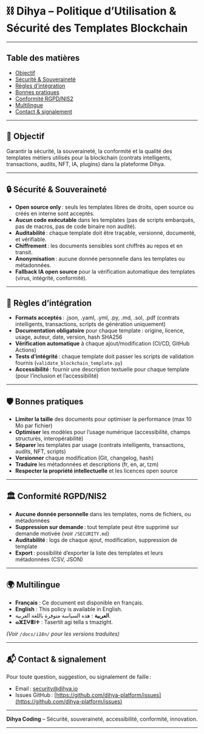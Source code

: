 # ⛓️ Dihya – Politique d’Utilisation & Sécurité des Templates Blockchain

---

## Table des matières

- [Objectif](#objectif)
- [Sécurité & Souveraineté](#sécurité--souveraineté)
- [Règles d’intégration](#règles-dintégration)
- [Bonnes pratiques](#bonnes-pratiques)
- [Conformité RGPD/NIS2](#conformité-rgpdnis2)
- [Multilingue](#multilingue)
- [Contact & signalement](#contact--signalement)

---

## 🎯 Objectif

Garantir la sécurité, la souveraineté, la conformité et la qualité des templates métiers utilisés pour la blockchain (contrats intelligents, transactions, audits, NFT, IA, plugins) dans la plateforme Dihya.

---

## 🔒 Sécurité & Souveraineté

- **Open source only** : seuls les templates libres de droits, open source ou créés en interne sont acceptés.
- **Aucun code exécutable** dans les templates (pas de scripts embarqués, pas de macros, pas de code binaire non audité).
- **Auditabilité** : chaque template doit être traçable, versionné, documenté, et vérifiable.
- **Chiffrement** : les documents sensibles sont chiffrés au repos et en transit.
- **Anonymisation** : aucune donnée personnelle dans les templates ou métadonnées.
- **Fallback IA open source** pour la vérification automatique des templates (virus, intégrité, conformité).

---

## 📝 Règles d’intégration

- **Formats acceptés** : .json, .yaml, .yml, .py, .md, .sol, .pdf (contrats intelligents, transactions, scripts de génération uniquement)
- **Documentation obligatoire** pour chaque template : origine, licence, usage, auteur, date, version, hash SHA256
- **Vérification automatique** à chaque ajout/modification (CI/CD, GitHub Actions)
- **Tests d’intégrité** : chaque template doit passer les scripts de validation fournis (`validate_blockchain_template.py`)
- **Accessibilité** : fournir une description textuelle pour chaque template (pour l’inclusion et l’accessibilité)

---

## 🛡️ Bonnes pratiques

- **Limiter la taille** des documents pour optimiser la performance (max 10 Mo par fichier)
- **Optimiser** les modèles pour l’usage numérique (accessibilité, champs structurés, interopérabilité)
- **Séparer** les templates par usage (contrats intelligents, transactions, audits, NFT, scripts)
- **Versionner** chaque modification (Git, changelog, hash)
- **Traduire** les métadonnées et descriptions (fr, en, ar, tzm)
- **Respecter la propriété intellectuelle** et les licences open source

---

## 🏛️ Conformité RGPD/NIS2

- **Aucune donnée personnelle** dans les templates, noms de fichiers, ou métadonnées
- **Suppression sur demande** : tout template peut être supprimé sur demande motivée (voir `/SECURITY.md`)
- **Auditabilité** : logs de chaque ajout, modification, suppression de template
- **Export** : possibilité d’exporter la liste des templates et leurs métadonnées (CSV, JSON)

---

## 🌍 Multilingue

- **Français** : Ce document est disponible en français.
- **English** : This policy is available in English.
- **العربية** : هذه السياسة متوفرة باللغة العربية.
- **ⴰⵣⵉⵖⴻⵏⵜ** : Tasertit agi tella s tmazight.

*(Voir `/docs/i18n/` pour les versions traduites)*

---

## 📬 Contact & signalement

Pour toute question, suggestion, ou signalement de faille :
- Email : [security@dihya.io](mailto:security@dihya.io)
- Issues GitHub : [https://github.com/dihya-platform/issues](https://github.com/dihya-platform/issues)

---

**Dihya Coding** – Sécurité, souveraineté, accessibilité, conformité, innovation.

---
